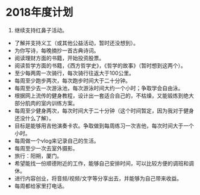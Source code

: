 # 2018年度计划

1. 继续支持红鼻子活动。
- 了解并支持义工（或其他公益活动，暂时还没想到）。
- 为你写诗，每晚摘抄一首古典诗词。
- 阅读理财方面的书籍，开始投资股票。
- 阅读哲学方面的书籍，《西方哲学史》，《哲学的故事》（暂时想到这两个）。
- 至少每两周一次骑行，每次骑行往返大于100公里。
- 每周至少跑步两次，每次跑步时间大于二十分钟。
- 每周至少去一次游泳池，每次游泳时间大约一个小时；争取学会自由泳。
- 根据网上流传的健身教程，设计出一套适合自己的，不枯燥，又能锻炼到绝大部分肌肉的室内训练方案。
- 每周至少健身两次，每次时间大于二十分钟（这个时间暂定，因为我对于健身还没什么了解）。
- 目标是能够用吉他演奏卡农。争取做到每周练习一次吉他，每次时间大于一个小时。
- 每周做一个vlog来记录自己的生活。
- 每周至少一次去室外摄影。
- 旅行：阳朔，厦门。
- 希望能找一份顺德附近的工作，能够自己安排时间，可以比较方便的调班和调休。
- 进行内容创业，将音频/视频/文字等分享出去，并能够为自己带来收益。
- 每周都给家里打电话。
